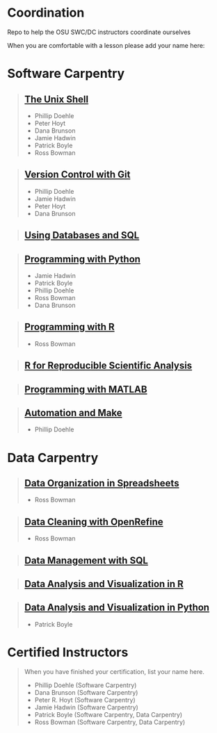 # Coordination
Repo to help the OSU SWC/DC instructors coordinate ourselves


When you are comfortable with a lesson please add your name here:

Software Carpentry
==================
>[The Unix Shell](http://swcarpentry.github.io/shell-novice)
>---------------
>*    Phillip Doehle
>*    Peter Hoyt
>*    Dana Brunson
>*    Jamie Hadwin
>*    Patrick Boyle
>*    Ross Bowman

>[Version Control with Git](http://swcarpentry.github.io/git-novice)
>------------------------
>*    Phillip Doehle
>*    Jamie Hadwin
>*    Peter Hoyt
>*    Dana Brunson

>[Using Databases and SQL](http://swcarpentry.github.io/sql-novice-survey)
>-----------------------

>[Programming with Python](http://swcarpentry.github.io/python-novice-inflammation)
>-----------------------
>*    Jamie Hadwin
>*    Patrick Boyle
>*    Phillip Doehle
>*    Ross Bowman
>*    Dana Brunson

>[Programming with R](http://swcarpentry.github.io/r-novice-inflammation)
>------------------
>*    Ross Bowman

>[R for Reproducible Scientific Analysis](http://swcarpentry.github.io/r-novice-gapminder)
>--------------------------------------

>[Programming with MATLAB](http://swcarpentry.github.io/matlab-novice-inflammation)
>-----------------------

>[Automation and Make](http://swcarpentry.github.io/make-novice)
>-------------------
>*    Phillip Doehle

Data Carpentry
==============
>[Data Organization in Spreadsheets](http://datacarpentry.github.io/spreadsheet-ecology-lesson/)
>---------------------------------
>*    Ross Bowman

>[Data Cleaning with OpenRefine](http://datacarpentry.github.io/OpenRefine-ecology/)
>-----------------------------
>*    Ross Bowman

>[Data Management with SQL](http://datacarpentry.github.io/sql-ecology/)
>------------------------

>[Data Analysis and Visualization in R](http://datacarpentry.github.io/R-ecology/)
>------------------------------------

>[Data Analysis and Visualization in Python](http://datacarpentry.github.io/python-ecology/)
>-----------------------------------------
>*    Patrick Boyle

Certified Instructors
=====================
>When you have finished your certification, list your name here.
>
>*    Phillip Doehle (Software Carpentry)
>*    Dana Brunson (Software Carpentry)
>*    Peter R. Hoyt (Software Carpentry)
>*    Jamie Hadwin (Software Carpentry)
>*    Patrick Boyle (Software Carpentry, Data Carpentry)
>*    Ross Bowman (Software Carpentry, Data Carpentry)
